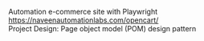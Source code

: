 Automation e-commerce site with Playwright https://naveenautomationlabs.com/opencart/                                                                                                                  
Project Design: Page object model (POM) design pattern

